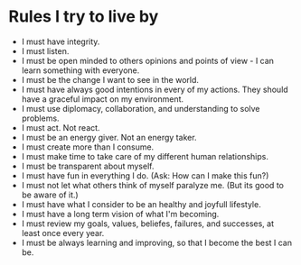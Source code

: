 # Rules I try to live by

- I must have integrity.
- I must listen.
- I must be open minded to others opinions and points of view - I can learn something with everyone.
- I must be the change I want to see in the world.
- I must have always good intentions in every of my actions. They should have a graceful impact on my environment.
- I must use diplomacy, collaboration, and understanding to solve problems.
- I must act. Not react.
- I must be an energy giver. Not an energy taker.
- I must create more than I consume.
- I must make time to take care of my different human relationships.
- I must be transparent about myself.
- I must have fun in everything I do. (Ask: How can I make this fun?)
- I must not let what others think of myself paralyze me. (But its good to be aware of it.)
- I must have what I consider to be an healthy and joyfull lifestyle.
- I must have a long term vision of what I'm becoming.
- I must review my goals, values, beliefes, failures, and successes, at least once every year.
- I must be always learning and improving, so that I become the best I can be.

